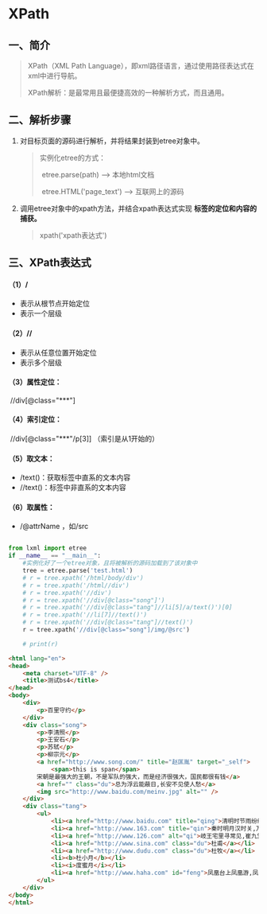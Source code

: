 # XPath

## 一、简介

> XPath（XML Path Language），即xml路径语言，通过使用路径表达式在xml中进行导航。
>
> XPath解析：是最常用且最便捷高效的一种解析方式，而且通用。



## 二、解析步骤

1. 对目标页面的源码进行解析，并将结果封装到etree对象中。

   > 实例化etree的方式：
   >
   > ​			etree.parse(path) 				--> 		本地html文档
   >
   > ​			etree.HTML('page_text')      -->        互联网上的源码

2. 调用etree对象中的xpath方法，并结合xpath表达式实现 **标签的定位和内容的捕获。**

   > xpath('xpath表达式')



## 三、XPath表达式

#### （1）/

- 表示从根节点开始定位
- 表示一个层级

#### （2）//

- 表示从任意位置开始定位
- 表示多个层级

#### （3）属性定位：     

​			//div[@class="***"]

#### （4）索引定位：

​		    //div[@class="***"/p[3]]  （索引是从1开始的）

#### （5）取文本：

- /text()：获取标签中直系的文本内容
- //text()：标签中非直系的文本内容

#### （6）取属性：

- /@attrName     ，如/src



```python

from lxml import etree
if __name__ == "__main__":
    #实例化好了一个etree对象，且将被解析的源码加载到了该对象中
    tree = etree.parse('test.html')
    # r = tree.xpath('/html/body/div')
    # r = tree.xpath('/html//div')
    # r = tree.xpath('//div')
    # r = tree.xpath('//div[@class="song"]')
    # r = tree.xpath('//div[@class="tang"]//li[5]/a/text()')[0]
    # r = tree.xpath('//li[7]//text()')
    # r = tree.xpath('//div[@class="tang"]//text()')
    r = tree.xpath('//div[@class="song"]/img/@src')

    # print(r)

```



```html
<html lang="en">
<head>
	<meta charset="UTF-8" />
	<title>测试bs4</title>
</head>
<body>
	<div>
		<p>百里守约</p>
	</div>
	<div class="song">
		<p>李清照</p>
		<p>王安石</p>
		<p>苏轼</p>
		<p>柳宗元</p>
		<a href="http://www.song.com/" title="赵匡胤" target="_self">
			<span>this is span</span>
		宋朝是最强大的王朝，不是军队的强大，而是经济很强大，国民都很有钱</a>
		<a href="" class="du">总为浮云能蔽日,长安不见使人愁</a>
		<img src="http://www.baidu.com/meinv.jpg" alt="" />
	</div>
	<div class="tang">
		<ul>
			<li><a href="http://www.baidu.com" title="qing">清明时节雨纷纷,路上行人欲断魂,借问酒家何处有,牧童遥指杏花村</a></li>
			<li><a href="http://www.163.com" title="qin">秦时明月汉时关,万里长征人未还,但使龙城飞将在,不教胡马度阴山</a></li>
			<li><a href="http://www.126.com" alt="qi">岐王宅里寻常见,崔九堂前几度闻,正是江南好风景,落花时节又逢君</a></li>
			<li><a href="http://www.sina.com" class="du">杜甫</a></li>
			<li><a href="http://www.dudu.com" class="du">杜牧</a></li>
			<li><b>杜小月</b></li>
			<li><i>度蜜月</i></li>
			<li><a href="http://www.haha.com" id="feng">凤凰台上凤凰游,凤去台空江自流,吴宫花草埋幽径,晋代衣冠成古丘</a></li>
		</ul>
	</div>
</body>
</html>
```





